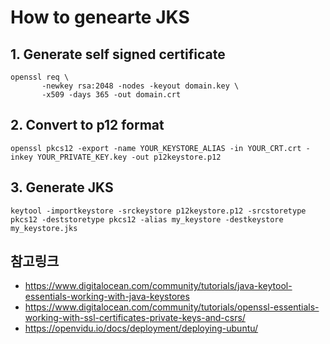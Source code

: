 # How to genearte JKS

## 1. Generate self signed certificate
```
openssl req \
       -newkey rsa:2048 -nodes -keyout domain.key \
       -x509 -days 365 -out domain.crt
```

## 2. Convert to p12 format
```
openssl pkcs12 -export -name YOUR_KEYSTORE_ALIAS -in YOUR_CRT.crt -inkey YOUR_PRIVATE_KEY.key -out p12keystore.p12
```

## 3. Generate JKS
```
keytool -importkeystore -srckeystore p12keystore.p12 -srcstoretype pkcs12 -deststoretype pkcs12 -alias my_keystore -destkeystore my_keystore.jks
```

## 참고링크
- https://www.digitalocean.com/community/tutorials/java-keytool-essentials-working-with-java-keystores
- https://www.digitalocean.com/community/tutorials/openssl-essentials-working-with-ssl-certificates-private-keys-and-csrs/  
- https://openvidu.io/docs/deployment/deploying-ubuntu/

